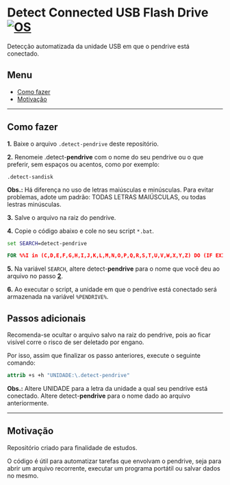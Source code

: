 # Detect Connected USB Flash Drive [![OS](https://img.shields.io/badge/OS-Windows-blue.svg?style=for-the-badge)](https://www.microsoft.com/windows/)

Detecção automatizada da unidade USB em que o pendrive está conectado.

## Menu

- [Como fazer](#como-fazer)
- [Motivação](#motivação)

---

## Como fazer

**1.** Baixe o arquivo ``.detect-pendrive`` deste repositório.

**2.** Renomeie .detect-**pendrive** com o nome do seu pendrive ou o que preferir, sem espaços ou acentos, como por exemplo:

~~~
.detect-sandisk
~~~

**Obs.:** Há diferença no uso de letras maiúsculas e minúsculas. Para evitar problemas, adote um padrão: TODAS LETRAS MAIÚSCULAS, ou todas lestras minúsculas.

**3.** Salve o arquivo na raiz do pendrive.

**4.** Copie o código abaixo e cole no seu script ``*.bat``. 

~~~cmd
set SEARCH=detect-pendrive

FOR %%I in (C,D,E,F,G,H,I,J,K,L,M,N,O,P,Q,R,S,T,U,V,W,X,Y,Z) DO (IF EXIST %%I:\.%SEARCH% SET PENDRIVE=%%I)
~~~

**5.** Na variável ``SEARCH``, altere detect-**pendrive** para o nome que você deu ao arquivo no passo **[2](#2)**.

**6.** Ao executar o script, a unidade em que o pendrive está conectado será armazenada na variável ``%PENDRIVE%``.

## Passos adicionais

Recomenda-se ocultar o arquivo salvo na raiz do pendrive, pois ao ficar visível corre o risco de ser deletado por engano.

Por isso, assim que finalizar os passo anteriores, execute o seguinte comando:

~~~cmd
attrib +s +h "UNIDADE:\.detect-pendrive"
~~~

**Obs.:** Altere UNIDADE para a letra da unidade a qual seu pendrive está conectado. Altere detect-**pendrive** para o nome dado ao arquivo anteriormente.

---

## Motivação

Repositório criado para finalidade de estudos. 

O código é útil para automatizar tarefas que envolvam o pendrive, seja para abrir um arquivo recorrente, executar um programa portátil ou salvar dados no mesmo.